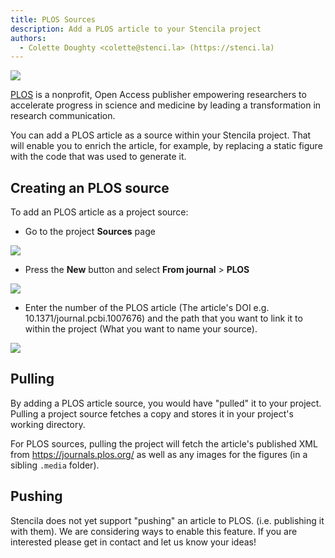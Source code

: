 ```yaml
---
title: PLOS Sources
description: Add a PLOS article to your Stencila project
authors:
  - Colette Doughty <colette@stenci.la> (https://stenci.la)
---
```


![](https://i.imgur.com/1qehB1B.png)

[PLOS](https://plos.org/) is a nonprofit, Open Access publisher empowering researchers to accelerate progress in science and medicine by leading a transformation in research communication.

You can add a PLOS article as a source within your Stencila project. That will enable you to enrich the article, for example, by replacing a static figure with the code that was used to generate it.

## Creating an PLOS source

To add an PLOS article as a project source:

- Go to the project **Sources** page

![](http://stencila.github.io/hub/manager/snaps/project-sources-menu-item.png)

- Press the **New** button and select **From journal** > **PLOS**

![](http://stencila.github.io/hub/manager/snaps/project-sources-new-button.png)

- Enter the number of the PLOS article (The article's DOI e.g. 10.1371/journal.pcbi.1007676) and the path that you want to link it to within the project (What you want to name your source).

![](http://stencila.github.io/hub/manager/snaps/project-sources-new-plos.png)

## Pulling

By adding a PLOS article source, you would have "pulled" it to your project. Pulling a project source fetches a copy and stores it in your project's working directory.

For PLOS sources, pulling the project will fetch the article's published XML from https://journals.plos.org/ as well as any images for the figures (in a sibling `.media` folder).

## Pushing

Stencila does not yet support "pushing" an article to PLOS. (i.e. publishing it with them). We are considering ways to enable this feature. If you are interested please get in contact and let us know your ideas!
